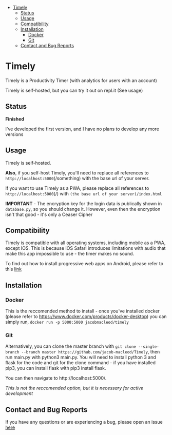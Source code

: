 - [Timely](#timely)
  - [Status](#status)
  - [Usage](#usage)
  - [Compatibility](#compatibility)
  - [Installation](#installation)
    - [Docker](#docker)
    - [Git](#git)
  - [Contact and Bug Reports](#contact-and-bug-reports)

# Timely
Timely is a Productivity Timer (with analytics for users with an account)

Timely is self-hosted, but you can try it out on repl.it (See usage)

## Status
**Finished**

I've developed the first version, and I have no plans to develop any more versions

## Usage
Timely is self-hosted.

**Also**, if you self-host Timely, you'll need to replace all references to `http://localhost:5000`(/something) with the base url of your server.

If you want to use Timely as a PWA, please replace all references to `http://localhost:5000`(/) with `(the base url of your server)/index.html`

**IMPORTANT** - The encryption key for the login data is publically shown in `database.py`, so you should change it. However, even then the encryption isn't that good - it's only a Ceaser Cipher

## Compatibility 
Timely is compatible with all operating systems, including mobile as a PWA, except IOS. This is because IOS Safari introduces limitations with audio that make this app impossible to use - the timer makes no sound.

To find out how to install progressive web apps on Android, please refer to this [link](https://support.google.com/chrome/answer/9658361?co=GENIE.Platform%3DAndroid&hl=en)


## Installation
### Docker
This is the reccomended method to install - once you've installed docker (please refer to https://www.docker.com/products/docker-desktop) you can simply run, `docker run -p 5000:5000 jacobmacleod/timely`

### Git
Alternatively, you can clone the master branch with `git clone --single-branch --branch master https://github.com/jacob-macleod/Timely`, then run main.py with python3 main.py. You will need to install python 3 and flask for the code and git for the clone command - if you have installed pip3, you can install flask with pip3 install flask.

You can then navigate to http://localhost:5000/.

*This is not the reccomended option, but it is necessary for active development*


## Contact and Bug Reports
If you have any questions or are experiencing a bug, please open an issue [here](https://github.com/jacob-macleod/Timely/issues) 